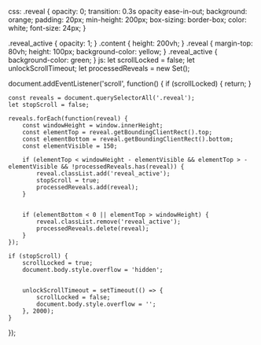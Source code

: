 css:
.reveal {
    opacity: 0;
    transition: 0.3s opacity ease-in-out;
    background: orange;
    padding: 20px;
    min-height: 200px;
    box-sizing: border-box;
    color: white;
    font-size: 24px;
  }
  
  .reveal_active {
    opacity: 1;
  }
  .content {
    height: 200vh; 
}
.reveal {
    margin-top: 80vh; 
    height: 100px;
    background-color: yellow;
}
.reveal_active {
    background-color: green;
}
js:
let scrollLocked = false;
let unlockScrollTimeout;
let processedReveals = new Set();

document.addEventListener('scroll', function() {
    if (scrollLocked) {
        return;
    }

    const reveals = document.querySelectorAll('.reveal');
    let stopScroll = false;

    reveals.forEach(function(reveal) {
        const windowHeight = window.innerHeight;
        const elementTop = reveal.getBoundingClientRect().top;
        const elementBottom = reveal.getBoundingClientRect().bottom;
        const elementVisible = 150; 
        
        if (elementTop < windowHeight - elementVisible && elementTop > -elementVisible && !processedReveals.has(reveal)) {
            reveal.classList.add('reveal_active');
            stopScroll = true;
            processedReveals.add(reveal);
        }

 
        if (elementBottom < 0 || elementTop > windowHeight) {
            reveal.classList.remove('reveal_active');
            processedReveals.delete(reveal);
        }
    });

    if (stopScroll) {
        scrollLocked = true;
        document.body.style.overflow = 'hidden';


        unlockScrollTimeout = setTimeout(() => {
            scrollLocked = false;
            document.body.style.overflow = '';
        }, 2000); 
    }
});
